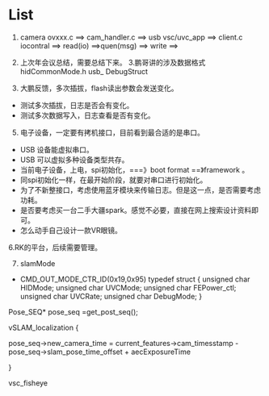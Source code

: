 # List
1. camera 
ovxxx.c ==> cam_handler.c ==> usb vsc/uvc_app ==> client.c
iocontral ==>  read(io) ==>quen(msg)    ==> write ==> 


2. 上次年会议总结，需要总结下来。
3.鹏哥讲的涉及数据格式  hidCommonMode.h usb_
DebugStruct 

4. 大鹏反馈，多次插拔，flash读出参数会发送变化。
- 测试多次插拔，日志是否会有变化。
- 测试多次数据写入，日志查看是否有变化。

5. 电子设备，一定要有拷机接口，目前看到最合适的是串口。
- USB 设备能虚拟串口。
- USB 可以虚拟多种设备类型共存。 
- 当前电子设备，上电，spi初始化，===》boot format ==》framework 。
- 同spi初始化一样，在最开始阶段，就要对串口进行初始化。
- 为了不新整接口，考虑使用蓝牙模块来传输日志。但是这一点，是否需要考虑功耗。
- 是否要考虑买一台二手大疆spark。感觉不必要，直接在网上搜索设计资料即可。
- 怎么动手自己设计一款VR眼镜。

6.RK的平台，后续需要管理。



7. slamMode
- CMD_OUT_MODE_CTR_ID(0x19,0x95)
typedef struct 
{
   unsigned char HIDMode;
   unsigned char UVCMode;
   unsigned char FEPower_ctl;
   unsigned char UVCRate;
   unsigned char DebugMode;
}

Pose_SEQ* pose_seq =get_post_seq();

vSLAM_localization 
{

pose_seq->new_camera_time = current_features->cam_timesstamp - pose_seq->slam_pose_time_offset + aecExposureTime


}


vsc_fisheye 




